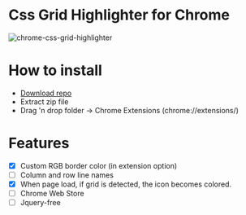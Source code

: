 # Css Grid Highlighter for Chrome

![chrome-css-grid-highlighter](https://user-images.githubusercontent.com/187922/29070159-b6a0ec9c-7c46-11e7-8b98-03f6da05505d.gif)

# How to install
- [Download repo](https://github.com/ademilter/chrome-css-grid-highlighter/archive/master.zip)
- Extract zip file
- Drag 'n drop folder -> Chrome Extensions (chrome://extensions/)

# Features
- [x] Custom RGB border color (in extension option)
- [ ] Column and row line names
- [x] When page load, if grid is detected, the icon becomes colored.
- [ ] Chrome Web Store
- [ ] Jquery-free
